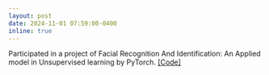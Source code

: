 ```yaml
---
layout: post
date: 2024-11-01 07:59:00-0400
inline: true
---
```

<!-- A simple inline announcement with Markdown emoji! :sparkles: :smile: -->
Participated in a project of Facial Recognition And Identification: An Applied model in Unsupervised learning by PyTorch. [[Code]](assets/html/ul_project-Huaye-Pytorch.html)